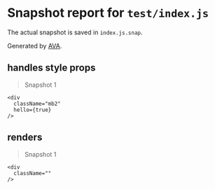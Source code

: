 # Snapshot report for `test/index.js`

The actual snapshot is saved in `index.js.snap`.

Generated by [AVA](https://ava.li).

## handles style props

> Snapshot 1

    <div
      className="mb2"
      hello={true}
    />

## renders

> Snapshot 1

    <div
      className=""
    />
